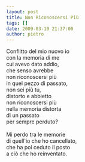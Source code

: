 ```yaml
---
layout: post
title: Non Riconoscersi Più
tags: []
date: 2009-03-10 21:37:00
author: pietro
---
```

Conflitto del mio nuovo io<br/>con la memoria di me<br/>cui avevo dato addio,<br/>che senso avrebbe<br/>non riconoscersi più<br/>in quel pezzo di passato,<br/>non sei più tu,<br/>distorto e abbietto<br/>non riconoscersi più<br/>nella memoria distorta<br/>di un passato<br/>per sempre perduto?<br/><br/>Mi perdo tra le memorie<br/>di quell'io che ho cancellato,<br/>che ha poi ceduto il posto<br/>a ciò che ho reinventato.
